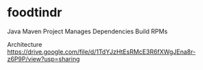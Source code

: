 # foodtindr

Java
    Maven Project
        Manages Dependencies
        Build RPMs

Architecture
https://drive.google.com/file/d/1TdYJzHtEsRMcE3R6fXWgJEna8r-z6P9P/view?usp=sharing